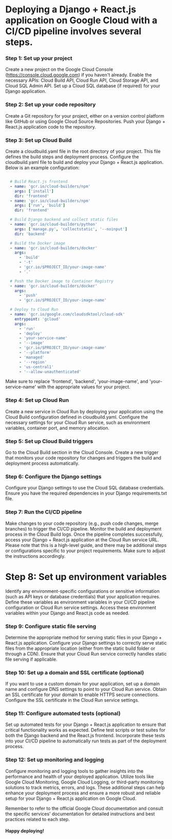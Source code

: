 # Deploying a Django + React.js application on Google Cloud with a CI/CD pipeline involves several steps. 

### Step 1: Set up your project

Create a new project on the Google Cloud Console (https://console.cloud.google.com) if you haven't already.
Enable the necessary APIs: Cloud Build API, Cloud Run API, Cloud Storage API, and Cloud SQL Admin API.
Set up a Cloud SQL database (if required) for your Django application.
### Step 2: Set up your code repository

Create a Git repository for your project, either on a version control platform like GitHub or using Google Cloud Source Repositories.
Push your Django + React.js application code to the repository.
### Step 3: Set up Cloud Build

Create a cloudbuild.yaml file in the root directory of your project. This file defines the build steps and deployment process.
Configure the cloudbuild.yaml file to build and deploy your Django + React.js application. Below is an example configuration:
```yaml

  # Build React.js frontend
  - name: 'gcr.io/cloud-builders/npm'
    args: ['install']
    dir: 'frontend'
  - name: 'gcr.io/cloud-builders/npm'
    args: ['run', 'build']
    dir: 'frontend'

  # Build Django backend and collect static files
  - name: 'gcr.io/cloud-builders/python'
    args: ['manage.py', 'collectstatic', '--noinput']
    dir: 'backend'

  # Build the Docker image
  - name: 'gcr.io/cloud-builders/docker'
    args:
      - 'build'
      - '-t'
      - 'gcr.io/$PROJECT_ID/your-image-name'
      - '.'

  # Push the Docker image to Container Registry
  - name: 'gcr.io/cloud-builders/docker'
    args:
      - 'push'
      - 'gcr.io/$PROJECT_ID/your-image-name'

  # Deploy to Cloud Run
  - name: 'gcr.io/google.com/cloudsdktool/cloud-sdk'
    entrypoint: 'gcloud'
    args:
      - 'run'
      - 'deploy'
      - 'your-service-name'
      - '--image'
      - 'gcr.io/$PROJECT_ID/your-image-name'
      - '--platform'
      - 'managed'
      - '--region'
      - 'us-central1'
      - '--allow-unauthenticated'
```
Make sure to replace 'frontend', 'backend', 'your-image-name', and 'your-service-name' with the appropriate values for your project.

### Step 4: Set up Cloud Run

Create a new service in Cloud Run by deploying your application using the Cloud Build configuration defined in cloudbuild.yaml.
Configure the necessary settings for your Cloud Run service, such as environment variables, container port, and memory allocation.
### Step 5: Set up Cloud Build triggers

Go to the Cloud Build section in the Cloud Console.
Create a new trigger that monitors your code repository for changes and triggers the build and deployment process automatically.
### Step 6: Configure the Django settings

Configure your Django settings to use the Cloud SQL database credentials.
Ensure you have the required dependencies in your Django requirements.txt file.
### Step 7: Run the CI/CD pipeline

Make changes to your code repository (e.g., push code changes, merge branches) to trigger the CI/CD pipeline.
Monitor the build and deployment process in the Cloud Build logs.
Once the pipeline completes successfully, access your Django + React.js application at the Cloud Run service URL.
Please note that this is a high-level guide, and there may be additional steps or configurations specific to your project requirements. Make sure to adjust the instructions accordingly.

# Step 8: Set up environment variables

Identify any environment-specific configurations or sensitive information (such as API keys or database credentials) that your application requires.
Define these variables as environment variables in your CI/CD pipeline configuration or Cloud Run service settings.
Access these environment variables within your Django and React.js code as needed.
### Step 9: Configure static file serving

Determine the appropriate method for serving static files in your Django + React.js application.
Configure your Django settings to correctly serve static files from the appropriate location (either from the static build folder or through a CDN).
Ensure that your Cloud Run service correctly handles static file serving if applicable.
### Step 10: Set up a domain and SSL certificate (optional)

If you want to use a custom domain for your application, set up a domain name and configure DNS settings to point to your Cloud Run service.
Obtain an SSL certificate for your domain to enable HTTPS secure connections.
Configure the SSL certificate in the Cloud Run service settings.
### Step 11: Configure automated tests (optional)

Set up automated tests for your Django + React.js application to ensure that critical functionality works as expected.
Define test scripts or test suites for both the Django backend and the React.js frontend.
Incorporate these tests into your CI/CD pipeline to automatically run tests as part of the deployment process.
### Step 12: Set up monitoring and logging

Configure monitoring and logging tools to gather insights into the performance and health of your deployed application.
Utilize tools like Google Cloud Monitoring, Google Cloud Logging, or third-party monitoring solutions to track metrics, errors, and logs.
These additional steps can help enhance your deployment process and ensure a more robust and reliable setup for your Django + React.js application on Google Cloud.

Remember to refer to the official Google Cloud documentation and consult the specific services' documentation for detailed instructions and best practices related to each step.

#### Happy deploying!

